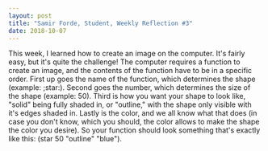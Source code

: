 ```yaml
---
layout: post
title: "Samir Forde, Student, Weekly Reflection #3"
date: 2018-10-07
---
```


 This week, I learned how to create an image on the computer. It's fairly easy, but it's quite the challenge! The computer requires a function to create an image, and the contents of the function have to be in a specific order. First up goes the name of the function, which determines the shape (example: ;star:). Second goes the number, which determines the size of the shape (example: 50). Third is how you want your shape to look like, "solid" being fully shaded in, or "outline," with the shape only visible with it's edges shaded in. Lastly is the color, and we all know what that does (in case you don't know, which you should, the color allows to make the shape the color you desire). So your function should look something that's exactly like this: (star 50 "outline" "blue").
